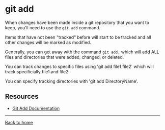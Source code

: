 # git add

When changes have been made inside a git repository that you want to keep, you'll need to use the `git add` command.

Items that have not been "tracked" before will start to be tracked and all other changes will be marked as modified. 

Generally, you can get away with the command `git add.` which will add ALL files and directories that were added, changed, or deleted.

You can track changes to specific files using 'git add file1 file2' which will track specificially file1 and file2.

You can specify tracking directories with 'git add DirectoryName'.

## Resources

- [Git Add Documentation](https://git-scm.com/docs/git-add)

---

[Back to home](../README.md)
